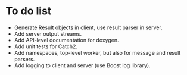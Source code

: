 # To do list

  * Generate Result objects in client, use result parser in server.
  * Add server output streams.
  * Add API-level documentation for doxygen.
  * Add unit tests for Catch2.
  * Add namespaces, top-level worker, but also for message and result
    parsers.
  * Add logging to client and server (use Boost log library).
